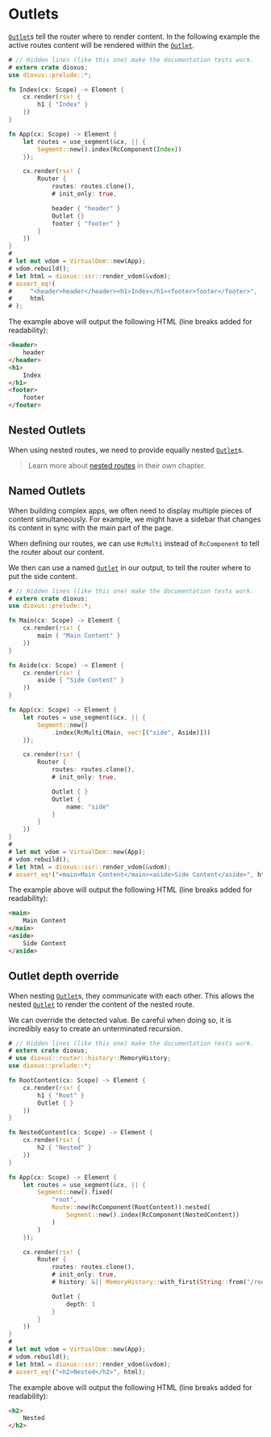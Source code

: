 # Outlets

[`Outlet`]s tell the router where to render content. In the following example
the active routes content will be rendered within the [`Outlet`].

```rust
# // Hidden lines (like this one) make the documentation tests work.
# extern crate dioxus;
use dioxus::prelude::*;

fn Index(cx: Scope) -> Element {
    cx.render(rsx! {
        h1 { "Index" }
    })
}

fn App(cx: Scope) -> Element {
    let routes = use_segment(&cx, || {
        Segment::new().index(RcComponent(Index))
    });

    cx.render(rsx! {
        Router {
            routes: routes.clone(),
            # init_only: true,

            header { "header" }
            Outlet {}
            footer { "footer" }
        }
    })
}
#
# let mut vdom = VirtualDom::new(App);
# vdom.rebuild();
# let html = dioxus::ssr::render_vdom(&vdom);
# assert_eq!(
#     "<header>header</header><h1>Index</h1><footer>footer</footer>",
#     html
# );
```

The example above will output the following HTML (line breaks added for
readability):
```html
<header>
    header
</header>
<h1>
    Index
</h1>
<footer>
    footer
</footer>
```

## Nested Outlets
When using nested routes, we need to provide equally nested [`Outlet`]s.

> Learn more about [nested routes](./routes/nested.md) in their own chapter.

## Named Outlets
When building complex apps, we often need to display multiple pieces of content
simultaneously. For example, we might have a sidebar that changes its content in
sync with the main part of the page.

When defining our routes, we can use `RcMulti` instead of `RcComponent` to tell
the router about our content.

We then can use a named [`Outlet`] in our output, to tell the router where to
put the side content.

```rust
# // Hidden lines (like this one) make the documentation tests work.
# extern crate dioxus;
use dioxus::prelude::*;

fn Main(cx: Scope) -> Element {
    cx.render(rsx! {
        main { "Main Content" }
    })
}

fn Aside(cx: Scope) -> Element {
    cx.render(rsx! {
        aside { "Side Content" }
    })
}

fn App(cx: Scope) -> Element {
    let routes = use_segment(&cx, || {
        Segment::new()
            .index(RcMulti(Main, vec![("side", Aside)]))
    });

    cx.render(rsx! {
        Router {
            routes: routes.clone(),
            # init_only: true,

            Outlet { }
            Outlet {
                name: "side"
            }
        }
    })
}
#
# let mut vdom = VirtualDom::new(App);
# vdom.rebuild();
# let html = dioxus::ssr::render_vdom(&vdom);
# assert_eq!("<main>Main Content</main><aside>Side Content</aside>", html);
```

The example above will output the following HTML (line breaks added for
readability):
```html
<main>
    Main Content
</main>
<aside>
    Side Content
</aside>
```

## Outlet depth override
When nesting [`Outlet`]s, they communicate with each other. This allows the
nested [`Outlet`] to render the content of the nested route.

We can override the detected value. Be careful when doing so, it is incredibly
easy to create an unterminated recursion.

```rust
# // Hidden lines (like this one) make the documentation tests work.
# extern crate dioxus;
# use dioxus::router::history::MemoryHistory;
use dioxus::prelude::*;

fn RootContent(cx: Scope) -> Element {
    cx.render(rsx! {
        h1 { "Root" }
        Outlet { }
    })
}

fn NestedContent(cx: Scope) -> Element {
    cx.render(rsx! {
        h2 { "Nested" }
    })
}

fn App(cx: Scope) -> Element {
    let routes = use_segment(&cx, || {
        Segment::new().fixed(
            "root",
            Route::new(RcComponent(RootContent)).nested(
                Segment::new().index(RcComponent(NestedContent))
            )
        )
    });

    cx.render(rsx! {
        Router {
            routes: routes.clone(),
            # init_only: true,
            # history: &|| MemoryHistory::with_first(String::from("/root"))

            Outlet {
                depth: 1
            }
        }
    })
}
#
# let mut vdom = VirtualDom::new(App);
# vdom.rebuild();
# let html = dioxus::ssr::render_vdom(&vdom);
# assert_eq!("<h2>Nested</h2>", html);
```

The example above will output the following HTML (line breaks added for
readability):
```html
<h2>
    Nested
</h2>
```

[`Outlet`]: https://docs.rs/dioxus-router/latest/dioxus_router/components/fn.Outlet.html
